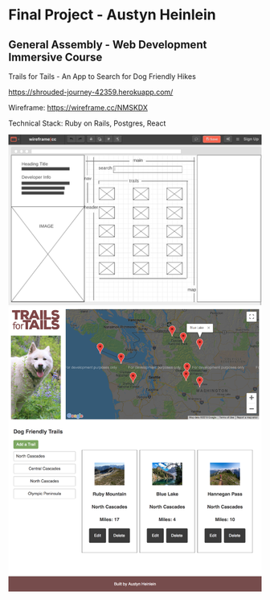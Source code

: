 # Final Project - Austyn Heinlein
## General Assembly - Web Development Immersive Course

Trails for Tails - An App to Search for Dog Friendly Hikes

https://shrouded-journey-42359.herokuapp.com/

Wireframe: https://wireframe.cc/NMSKDX

Technical Stack: Ruby on Rails, Postgres, React

![Optional Text](wireframe.png)
![Optional Text](t4tsite.png)
